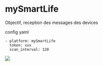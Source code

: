 # mySmartLife

Objectif, reception des messages des devices

config yaml
```
- platform: mySmartLife
  token: xxx
  scan_interval: 120
```


![](img/token.png)